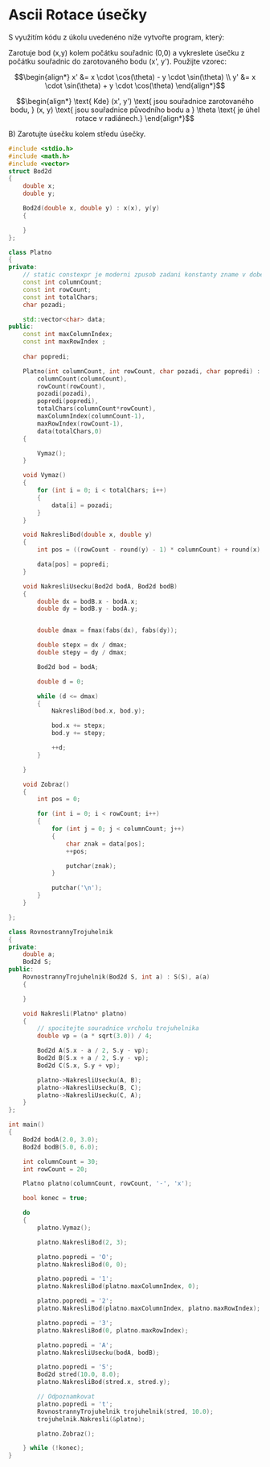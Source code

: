 # Ascii Rotace úsečky

S využitím kódu z úkolu uvedenéno níže vytvořte program, který:

Zarotuje bod (x,y) kolem počátku souřadnic (0,0) a vykreslete úsečku z počátku souřadnic do zarotovaného bodu (x', y'). Použijte vzorec:

$$\begin{align*}
x' &= x \cdot \cos(\theta) - y \cdot \sin(\theta) \\
y' &= x \cdot \sin(\theta) + y \cdot \cos(\theta)
\end{align*}$$

$$\begin{align*}
\text{ Kde} (x', y') \text{ jsou souřadnice zarotovaného bodu, }
(x, y) \text{ jsou souřadnice původního bodu a }
\theta \text{ je úhel rotace v radiánech.}
\end{align*}$$

B) Zarotujte úsečku kolem středu úsečky.

```cpp
#include <stdio.h>
#include <math.h>
#include <vector>
struct Bod2d
{
    double x;
    double y;

    Bod2d(double x, double y) : x(x), y(y)
    {

    }
};

class Platno
{
private:
    // static constexpr je moderni zpusob zadani konstanty zname v dobe prekladu
    const int columnCount;
    const int rowCount;
    const int totalChars;
    char pozadi;

    std::vector<char> data;
public:
    const int maxColumnIndex;
    const int maxRowIndex ;
    
    char popredi;

    Platno(int columnCount, int rowCount, char pozadi, char popredi) :
        columnCount(columnCount),
        rowCount(rowCount),
        pozadi(pozadi),
        popredi(popredi),
        totalChars(columnCount*rowCount),
        maxColumnIndex(columnCount-1),
        maxRowIndex(rowCount-1),
        data(totalChars,0)
    {

        Vymaz();
    }

    void Vymaz()
    {
        for (int i = 0; i < totalChars; i++)
        {
            data[i] = pozadi;
        }
    }

    void NakresliBod(double x, double y)
    {
        int pos = ((rowCount - round(y) - 1) * columnCount) + round(x);

        data[pos] = popredi;
    }

    void NakresliUsecku(Bod2d bodA, Bod2d bodB)
    {
        double dx = bodB.x - bodA.x;
        double dy = bodB.y - bodA.y;


        double dmax = fmax(fabs(dx), fabs(dy));

        double stepx = dx / dmax;
        double stepy = dy / dmax;

        Bod2d bod = bodA;

        double d = 0;

        while (d <= dmax)
        {
            NakresliBod(bod.x, bod.y);

            bod.x += stepx;
            bod.y += stepy;

            ++d;
        }

    }

    void Zobraz()
    {
        int pos = 0;

        for (int i = 0; i < rowCount; i++)
        {
            for (int j = 0; j < columnCount; j++)
            {
                char znak = data[pos];
                ++pos;

                putchar(znak);
            }

            putchar('\n');
        }
    }

};

class RovnostrannyTrojuhelnik
{
private:
    double a;
    Bod2d S;
public:
    RovnostrannyTrojuhelnik(Bod2d S, int a) : S(S), a(a)
    {

    }

    void Nakresli(Platno* platno)
    {
        // spocitejte souradnice vrcholu trojuhelnika
        double vp = (a * sqrt(3.0)) / 4;

        Bod2d A(S.x - a / 2, S.y - vp);
        Bod2d B(S.x + a / 2, S.y - vp);
        Bod2d C(S.x, S.y + vp);

        platno->NakresliUsecku(A, B);
        platno->NakresliUsecku(B, C);
        platno->NakresliUsecku(C, A);
    }
};

int main()
{
    Bod2d bodA(2.0, 3.0);
    Bod2d bodB(5.0, 6.0);

    int columnCount = 30;
    int rowCount = 20;

    Platno platno(columnCount, rowCount, '-', 'x');

    bool konec = true;

    do
    {
        platno.Vymaz();

        platno.NakresliBod(2, 3);

        platno.popredi = 'O';
        platno.NakresliBod(0, 0);

        platno.popredi = '1';
        platno.NakresliBod(platno.maxColumnIndex, 0);

        platno.popredi = '2';
        platno.NakresliBod(platno.maxColumnIndex, platno.maxRowIndex);

        platno.popredi = '3';
        platno.NakresliBod(0, platno.maxRowIndex);

        platno.popredi = 'A';
        platno.NakresliUsecku(bodA, bodB);

        platno.popredi = 'S';
        Bod2d stred(10.0, 8.0);
        platno.NakresliBod(stred.x, stred.y);

        // Odpoznamkovat
        platno.popredi = 't';
        RovnostrannyTrojuhelnik trojuhelnik(stred, 10.0);
        trojuhelnik.Nakresli(&platno);

        platno.Zobraz();

    } while (!konec);
}
```
